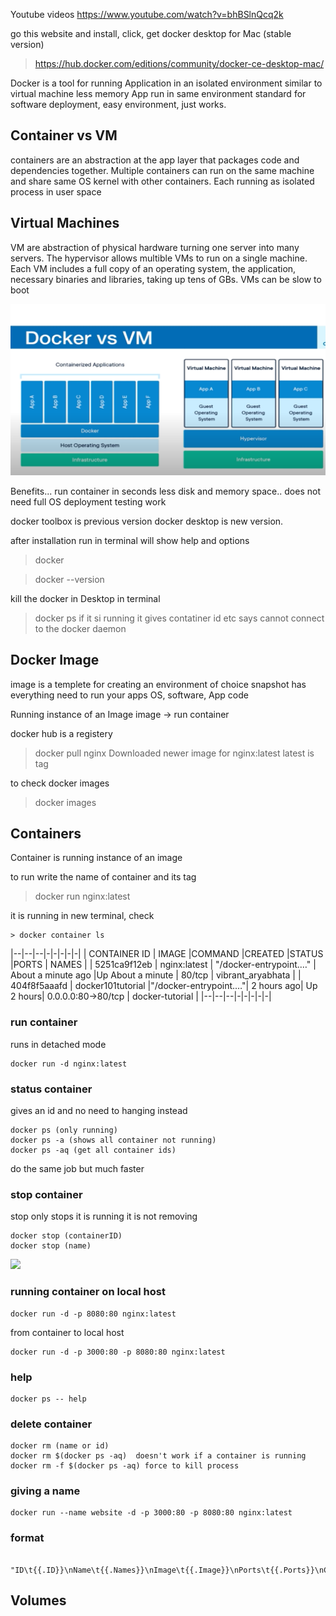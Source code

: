 Youtube videos
https://www.youtube.com/watch?v=bhBSlnQcq2k

go this website and install, click, get docker desktop for Mac (stable version)
>https://hub.docker.com/editions/community/docker-ce-desktop-mac/

Docker is a tool for running Application in an isolated environment
similar to virtual machine less memory
App run in same environment
standard for software deployment,
  easy environment, just works.

## Container vs VM
containers are an abstraction at the app layer that packages code and dependencies together. Multiple containers can run on the same machine and share same OS kernel with other containers. Each running as isolated process in user space

## Virtual Machines
VM are abstraction of physical hardware turning one server into many servers. The hypervisor allows multible VMs to run on a single machine. Each VM includes a full copy of an operating system, the application, necessary binaries and libraries, taking up tens of GBs. VMs can be slow to boot

![](./figure/docker1.png)

Benefits...
run container in seconds
less disk and memory space..
does not need full OS
deployment
testing
work

docker toolbox is previous version
docker desktop is new version.

after installation
run in terminal will show help and options

> docker

> docker --version

kill the docker in Desktop
in terminal

> docker ps
if it si running it gives contatiner id etc
says cannot connect to the docker daemon

## Docker Image
image is a templete for creating an environment of choice
snapshot
has everything need to run your apps
OS, software, App code

Running instance of an Image
image -> run container

docker hub is a registery

> docker pull nginx
Downloaded newer image for nginx:latest
latest is tag

to check docker images
> docker images



## Containers

Container is running instance of an image

to run write the name of container and its tag
> docker run nginx:latest

it is running
in new terminal, check
```
> docker container ls
```
|--|--|--|-|-|-|-|-|
| CONTAINER ID | IMAGE |COMMAND |CREATED |STATUS |PORTS | NAMES |
| 5251ca9f12eb | nginx:latest | "/docker-entrypoint.…" | About a minute ago |Up About a minute | 80/tcp | vibrant_aryabhata |
| 404f8f5aaafd | docker101tutorial |"/docker-entrypoint.…"|   2 hours ago| Up 2 hours| 0.0.0.0:80->80/tcp | docker-tutorial |
|--|--|--|-|-|-|-|-|

### run container
runs in detached mode
```
docker run -d nginx:latest
```

### status container
gives an id and no need to hanging
instead
```
docker ps (only running)
docker ps -a (shows all container not running)
docker ps -aq (get all container ids)
```
do the same job but much faster

### stop container
stop only stops it is running it is not removing
```
docker stop (containerID)
docker stop (name)
```

![](./figure/port.png)

### running container on local host
```
docker run -d -p 8080:80 nginx:latest
```
from container to local host
```
docker run -d -p 3000:80 -p 8080:80 nginx:latest
```

### help
```
docker ps -- help
```

### delete container
```
docker rm (name or id)
docker rm $(docker ps -aq)  doesn't work if a container is running
docker rm -f $(docker ps -aq) force to kill process
```

### giving a name
```
docker run --name website -d -p 3000:80 -p 8080:80 nginx:latest
```

### format
```
 "ID\t{{.ID}}\nName\t{{.Names}}\nImage\t{{.Image}}\nPorts\t{{.Ports}}\nCommand\t{{.Command}}\nCreated\t{{.CreatedAt}}\nStatus\t{{.Status}}\n”
```

## Volumes
